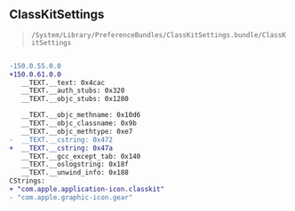 ## ClassKitSettings

> `/System/Library/PreferenceBundles/ClassKitSettings.bundle/ClassKitSettings`

```diff

-150.0.55.0.0
+150.0.61.0.0
   __TEXT.__text: 0x4cac
   __TEXT.__auth_stubs: 0x320
   __TEXT.__objc_stubs: 0x1280

   __TEXT.__objc_methname: 0x10d6
   __TEXT.__objc_classname: 0x9b
   __TEXT.__objc_methtype: 0xe7
-  __TEXT.__cstring: 0x472
+  __TEXT.__cstring: 0x47a
   __TEXT.__gcc_except_tab: 0x140
   __TEXT.__oslogstring: 0x18f
   __TEXT.__unwind_info: 0x188
CStrings:
+ "com.apple.application-icon.classkit"
- "com.apple.graphic-icon.gear"

```
